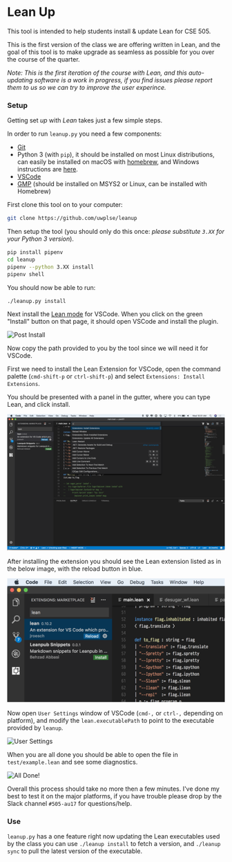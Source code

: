 # Lean Up

This tool is intended to help students install & update Lean for CSE 505.

This is the first version of the class we are offering written in Lean,
and the goal of this tool is to make upgrade as seamless as possible for
you over the course of the quarter.

_Note: This is the first iteration of the course with Lean, and this auto-updating software is
a work in progress, if you find issues please report them to us so we can try to improve the
user experince._

### Setup
Getting set _up_ with _Lean_ takes just a few simple steps.

In order to run `leanup.py` you need a few components:

- [Git](https://git-scm.com/)
- Python 3 (with `pip`), it should be installed on most Linux distributions,
  can easily be installed on macOS with [homebrew](https://brew.sh/), and Windows instructions
  are [here](doc/windows_setup.md).
- [VSCode](https://code.visualstudio.com/)
- [GMP](https://gmplib.org/) (should be installed on MSYS2 or Linux, can be installed with Homebrew)

First clone this tool on to your computer:
```bash
git clone https://github.com/uwplse/leanup
```

Then setup the tool (you should only do this once: *please substitute `3.XX` for your Python 3 version*).

```bash
pip install pipenv
cd leanup
pipenv --python 3.XX install
pipenv shell
```

You should now be able to run:

```
./leanup.py install
```

Next install the [Lean
mode](https://marketplace.visualstudio.com/items?itemName=jroesch.lean) for
VSCode.  When you click on the green "Install" button on that page, it
should open VSCode and install the plugin.

![Post Install](/images/post_install.png)

Now copy the path provided to you by the tool since we will need it for VSCode.

First we need to install the Lean Extension for VSCode, open the command palette (`cmd-shift-p` or `ctrl-shift-p`) and select `Extensions: Install Extensions`.

You should be presented with a panel in the gutter, where you can type Lean, and click install.

![Extension Install](images/ext_window.png)

After installing the extension you should see the Lean extension listed as in the below image, with the
reload button in blue.

![Extension Installed](images/lean_extension_installed.png)

Now open `User Settings` window of VSCode (`cmd-,` or `ctrl-,` depending on platform),
and modify the `lean.executablePath` to point to the executable provided by `leanup`.

![User Settings](/images/settings.png)

When you are all done you should be able to open the file in `test/example.lean` and see some diagnostics.

![All Done!](/images/all_done.png)

Overall this process should take no more then a few minutes. I've done my best to test it on the major
platforms, if you have trouble please drop by the Slack channel `#505-au17` for questions/help.

### Use

`leanup.py` has a one feature right now updating the Lean executables used by the class you can use `./leanup install`
to fetch a version, and `./leanup sync` to pull the latest version of the executable.
